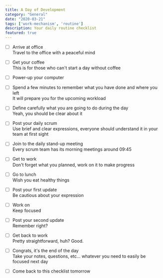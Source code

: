 ```yaml
---
title: A Day of Development
category: "General"
date: "2020-03-21"
tags: ['work-mechanism', 'routine']
description: Your daily routine checklist
featured: true
---
```


- [ ] Arrive at office  
Travel to the office with a peaceful mind

- [ ] Get your coffee  
This is for those who can't start a day without coffee

- [ ] Power-up your computer  

- [ ] Spend a few minutes to remember what you have done and where you left  
It will prepare you for the upcoming workload

- [ ] Define carefully what you are going to do during the day  
Yeah, you should be clear about it

- [ ] Post your daily scrum  
Use brief and clear expressions, everyone should understand it in your team at first sight

- [ ] Join to the daily stand-up meeting  
Every scrum team has its morning meetings around 09:45

- [ ] Get to work  
Don't forget what you planned, work on it to make progress

- [ ] Go to lunch  
Wish you eat healthy things

- [ ] Post your first update  
Be cautious about your expression  

- [ ] Work on    
Keep focused

- [ ] Post your second update  
Remember right?

- [ ] Get back to work  
Pretty straightforward, huh? Good.

- [ ] Congrats, it's the end of the day  
Take your notes, questions, etc... whatever you need to easily be focused next day

- [ ] Come back to this checklist tomorrow
